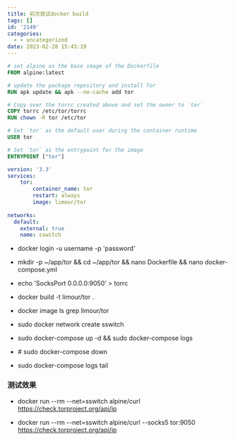 ```yaml
---
title: 初次尝试docker build
tags: []
id: '2149'
categories:
  - - uncategorized
date: 2023-02-28 15:43:19
---
```


```dockerfile
# set alpine as the base image of the Dockerfile
FROM alpine:latest

# update the package repository and install Tor
RUN apk update && apk --no-cache add tor

# Copy over the torrc created above and set the owner to `tor`
COPY torrc /etc/tor/torrc
RUN chown -R tor /etc/tor

# Set `tor` as the default user during the container runtime
USER tor

# Set `tor` as the entrypoint for the image
ENTRYPOINT ["tor"]

```

```yml
version: '3.3'
services:
    tor:
        container_name: tor
        restart: always
        image: limour/tor
    
networks:
  default:
    external: true
    name: sswitch
```

*   docker login -u username -p 'password'

*   mkdir -p ~/app/tor && cd ~/app/tor && nano Dockerfile && nano docker-compose.yml

*   echo 'SocksPort 0.0.0.0:9050' > torrc

*   docker build -t limour/tor .

*   docker image ls grep limour/tor

*   sudo docker network create sswitch

*   sudo docker-compose up -d && sudo docker-compose logs

*   \# sudo docker-compose down

*   sudo docker-compose logs tail

### 测试效果

*   docker run --rm --net=sswitch alpine/curl https://check.torproject.org/api/ip

*   docker run --rm --net=sswitch alpine/curl --socks5 tor:9050 https://check.torproject.org/api/ip
